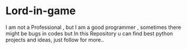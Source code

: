 # Lord-in-game
I am not a Professional , but I am a good programmer , sometimes there might be bugs in codes but In this Repository u can find best python projects and ideas, just follow for more..
